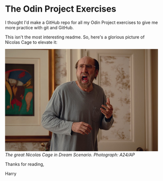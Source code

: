 # The Odin Project Exercises
I thought I'd make a GitHub repo for all my Odin Project exercises to give me more practice with git and GitHub.

This isn't the most interesting readme. So, here's a glorious picture of Nicolas Cage to elevate it:

![A glorious picture of Nicolas Cage from the film Dream Scenario](./images/nicolas-cage.jpg)
*The great Nicolas Cage in Dream Scenario. Photograph: A24/AP*

Thanks for reading,

Harry